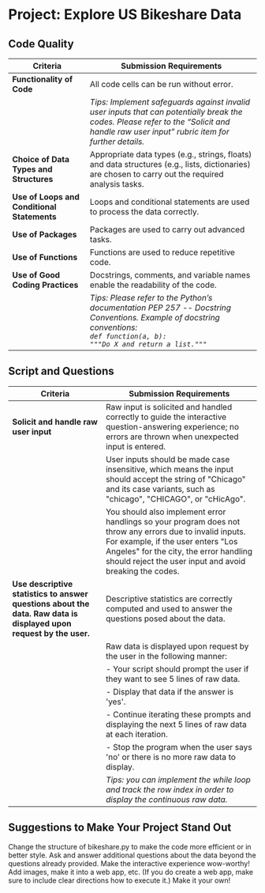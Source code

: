 # Project: Explore US Bikeshare Data


## Code Quality

| Criteria                           | Submission Requirements                                                                                                                |
|------------------------------------|----------------------------------------------------------------------------------------------------------------------------------------|
| **Functionality of Code**          | All code cells can be run without error.                                                                                               |
|                                    | *Tips: Implement safeguards against invalid user inputs that can potentially break the codes. Please refer to the “Solicit and handle raw user input” rubric item for further details.* |
| **Choice of Data Types and Structures** | Appropriate data types (e.g., strings, floats) and data structures (e.g., lists, dictionaries) are chosen to carry out the required analysis tasks. |
| **Use of Loops and Conditional Statements** | Loops and conditional statements are used to process the data correctly.                                                                    |
| **Use of Packages**                | Packages are used to carry out advanced tasks.                                                                                          |
| **Use of Functions**               | Functions are used to reduce repetitive code.                                                                                           |
| **Use of Good Coding Practices**   | Docstrings, comments, and variable names enable the readability of the code.                                                            |
|                                    | *Tips: Please refer to the Python’s documentation PEP 257 -- Docstring Conventions. Example of docstring conventions: <br> `def function(a, b):` <br> `"""Do X and return a list."""`* |

## Script and Questions

| Criteria                               | Submission Requirements                                                                                                                                 |
|----------------------------------------|-----------------------------------------------------------------------------------------------------------------------------------------------------------|
| **Solicit and handle raw user input**  | Raw input is solicited and handled correctly to guide the interactive question-answering experience; no errors are thrown when unexpected input is entered. |
|                                        | User inputs should be made case insensitive, which means the input should accept the string of "Chicago" and its case variants, such as "chicago", "CHICAGO", or "cHicAgo".                   |
|                                        | You should also implement error handlings so your program does not throw any errors due to invalid inputs. For example, if the user enters "Los Angeles" for the city, the error handling should reject the user input and avoid breaking the codes. |
| **Use descriptive statistics to answer questions about the data. Raw data is displayed upon request by the user.** | Descriptive statistics are correctly computed and used to answer the questions posed about the data.                                                      |
|                                        | Raw data is displayed upon request by the user in the following manner:                                                                                  |
|                                        | - Your script should prompt the user if they want to see 5 lines of raw data.                                                                            |
|                                        | - Display that data if the answer is 'yes'.                                                                                                              |
|                                        | - Continue iterating these prompts and displaying the next 5 lines of raw data at each iteration.                                                        |
|                                        | - Stop the program when the user says 'no' or there is no more raw data to display.                                                                      |
|                                        | *Tips: you can implement the while loop and track the row index in order to display the continuous raw data.*                                            |


## Suggestions to Make Your Project Stand Out
Change the structure of bikeshare.py to make the code more efficient or in better style.
Ask and answer additional questions about the data beyond the questions already provided.
Make the interactive experience wow-worthy! Add images, make it into a web app, etc. (If you do create a web app, make sure to include clear directions how to execute it.) Make it your own!